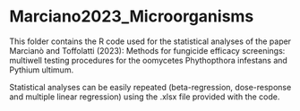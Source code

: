 # Marciano2023_Microorganisms

This folder contains the R code used for the statistical analyses of the paper Marcianò and Toffolatti (2023): Methods for fungicide efficacy screenings: multiwell testing procedures for the oomycetes Phythopthora infestans and Pythium ultimum. 

Statistical analyses can be easily repeated (beta-regression, dose-response and multiple linear regression) using the .xlsx file provided with the code.

